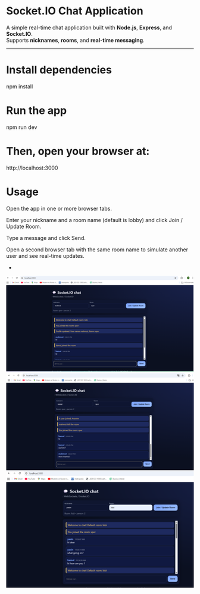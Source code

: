 # Socket.IO Chat Application

A simple real-time chat application built with **Node.js**, **Express**, and **Socket.IO**.  
Supports **nicknames**, **rooms**, and **real-time messaging**.

---
# Install dependencies
npm install


# Run the app
npm run dev

# Then, open your browser at:

http://localhost:3000

# Usage

Open the app in one or more browser tabs.

Enter your nickname and a room name (default is lobby) and click Join / Update Room.

Type a message and click Send.

Open a second browser tab with the same room name to simulate another user and see real-time updates.

-

![chat Screenshot](images/locall01.png)  
![chat Screenshot](images/locall02.png)  
![chat Screenshot](images/locall03.png) 